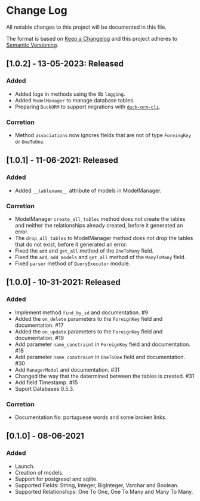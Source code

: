 # Change Log

All notable changes to this project will be documented in this file.

The format is based on [Keep a Changelog](http://keepachangelog.com/)
and this project adheres to [Semantic Versioning](http://semver.org/).

## [1.0.2] - 13-05-2023: Released

### Added
- Added logs in methods using the lib `logging`.
- Added `ModelManager` to manage database tables.
- Preparing `DuckORM` to support migrations with [`duck-orm-cli`](https://github.com/richecr/duck-orm-cli).

### Corretion
- Method `associations` now ignores fields that are not of type `ForeingKey` or `OneToOne`.


## [1.0.1] - 11-06-2021: Released

### Added
- Added `__tablename__` attribute of models in ModelManager.

### Corretion
- ModelManager `create_all_tables` method does not create the tables
and neither the relationships already created, before it generated an error.
- The `drop_all_tables` to ModelManager method does not drop the tables
that do not exist, before it generated an error.
- Fixed the `add` and `get_all` method of the `OneToMany` field.
- Fixed the `add`, `add_models` and `get_all` method of the `ManyToMany` field.
- Fixed `parser` method of `QueryExecutor` module.


## [1.0.0] - 10-31-2021: Released

### Added
- Implement method `find_by_id` and documentation. #9 
- Added the `on_delete` parameters to the `ForeignKey` field and documentation. #17
- Added the `on_update` parameters to the `ForeignKey` field and documentation. #19 
- Add parameter `name_constraint` in `ForeignKey` field and documentation. #18 
- Add parameter `name_constraint` in `OneToOne` field and documentation. #30 
- Add `ManagerModel` and documentation. #31 
- Changed the way that the determined between the tables is created. #31 
- Add field Timestamp. #15
- Suport Databases 0.5.3.

### Corretion
- Documentation fix: portuguese words and some broken links.

## [0.1.0] - 08-06-2021

### Added
- Launch.
- Creation of models.
- Support for postgresql and sqlite.
- Supported Fields: String, Integer, BigInteger, Varchar and Boolean.
- Supported Relationships: One To One, One To Many and Many To Many.